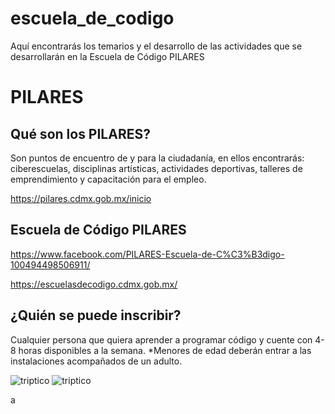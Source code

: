 # escuela_de_codigo
Aquí encontrarás los temarios y el desarrollo de las actividades que se desarrollarán en la Escuela de Código PILARES


# PILARES
## Qué son los PILARES?
Son puntos de encuentro de y
para la ciudadanía, en ellos encontrarás:
ciberescuelas, disciplinas artísticas, actividades deportivas, talleres de emprendimiento y capacitación para el empleo.

https://pilares.cdmx.gob.mx/inicio

## Escuela de Código PILARES
https://www.facebook.com/PILARES-Escuela-de-C%C3%B3digo-100494498506911/

https://escuelasdecodigo.cdmx.gob.mx/

## ¿Quién se puede inscribir?
Cualquier persona que quiera aprender a programar código y cuente con 4-8 horas disponibles a la semana.
*Menores de edad deberán entrar a las instalaciones acompañados de un adulto.

![triptico](./images/trip.jpeg)
![triptico](./images/trip1.jpeg)












a



















